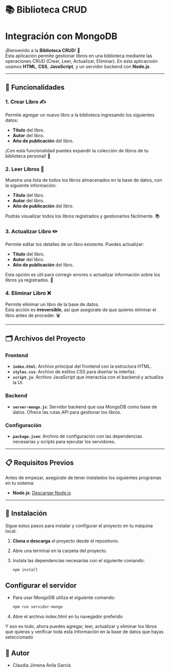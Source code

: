 # 📚 Biblioteca CRUD

# Integración con MongoDB

¡Bienvenido a la **Biblioteca CRUD**! 🎉  
Esta aplicación permite gestionar libros en una biblioteca mediante las operaciones CRUD (Crear, Leer, Actualizar, Eliminar). En esta aplicacioón usamos **HTML**, **CSS**, **JavaScript**, y un servidor backend con **Node.js**.

---

## 🧰 Funcionalidades

### **1. Crear Libro** ✍️
Permite agregar un nuevo libro a la biblioteca ingresando los siguientes datos:
- **Título** del libro.
- **Autor** del libro.
- **Año de publicación** del libro.

¡Con esta funcionalidad puedes expandir la colección de libros de tu biblioteca personal! 📖

### **2. Leer Libros** 👀
Muestra una lista de todos los libros almacenados en la base de datos, con la siguiente información:
- **Título** del libro.
- **Autor** del libro.
- **Año de publicación** del libro.

Podrás visualizar todos los libros registrados y gestionarlos fácilmente. 📚

### **3. Actualizar Libro** ✏️
Permite editar los detalles de un libro existente. Puedes actualizar:
- **Título** del libro.
- **Autor** del libro.
- **Año de publicación** del libro.

Esta opción es útil para corregir errores o actualizar información sobre los libros ya registrados. 🔄

### **4. Eliminar Libro** ❌
Permite eliminar un libro de la base de datos.  
Esta acción es **irreversible**, así que asegúrate de que quieres eliminar el libro antes de proceder. 🗑️

---

## 🗂️ Archivos del Proyecto

### **Frontend** 
- **`index.html`**: Archivo principal del frontend con la estructura HTML.
- **`styles.css`**: Archivo de estilos CSS para diseñar la interfaz.
- **`script.js`**: Archivo JavaScript que interactúa con el backend y actualiza la UI.

### **Backend** 

- **`server-mongo.js`**: Servidor backend que usa MongoDB como base de datos. Ofrece las rutas API para gestionar los libros.

### **Configuración** 
- **`package.json`**: Archivo de configuración con las dependencias necesarias y scripts para ejecutar los servidores.

---

## 📋 Requisitos Previos

Antes de empezar, asegúrate de tener instalados los siguientes programas en tu sistema:

- **Node.js**: [Descargar Node.js](https://nodejs.org/)
---

## 🔧 Instalación

Sigue estos pasos para instalar y configurar el proyecto en tu máquina local:

1. **Clona o descarga** el proyecto desde el repositorio.
2. Abre una terminal en la carpeta del proyecto.
3. Instala las dependencias necesarias con el siguiente comando:

   ```bash
   npm install
   
## Configurar el servidor
   
- Para usar MongoDB utiliza el siguiente comando:
    ```bash
   npm run servidor-mongo
 4. Abre el archivo index.html en tu navegador preferido

Y eso es todo, ahora puedes agregar, leer, actualizar y eliminar los libros que quieras y verificar toda esta información en la base de datos que hayas seleccionado


## 👩 Autor
- Claudia Jimena Ávila García
